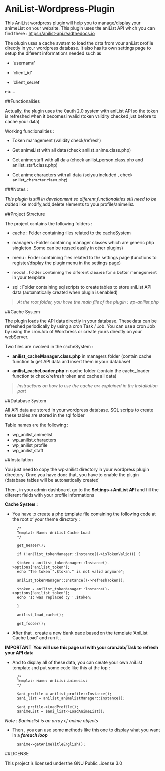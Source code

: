# AniList-Wordpress-Plugin

This AniList wordpress plugin will help you to manage/display your animeList on your website. This plugin uses the aniList API which you can find there : https://anilist-api.readthedocs.io

The plugin uses a cache system to load the data from your aniList profile directly in your wordpress database. It also has its own settings page to setup the diferent informations needed such as 

- 'username'

- 'client_id'

- 'client_secret'

etc...

##Functionalities

Actually, the plugin uses the Oauth 2.0 system with aniList API so the token is refreshed when it becomes invalid (token validity checked just before to cache your data)

Working functionalities :

- Token management (validity check/refresh)

- Get animeList with all data (check anilist_anime.class.php)

- Get anime staff with all data (check anilist_person.class.php and anilist_staff.class.php)

- Get anime characters with all data (seiyuu included , check anilist_character.class.php)

###Notes :

_This plugin is still in development so diferent functionalities still need to be added_ like modify,add,delete elements to your profile/animelist.

##Project Structure

The project contains the following folders :

- cache : Folder containing files related to the cacheSystem

- managers : Folder containing manager classes which are generic php singleton (Some can be reused easily in other plugins)

- menu : Folder containing files related to the settings page (functions to register/display the plugin menu in the settings page)

- model : Folder containing the diferent classes for a better management in your template

- sql : Folder containing sql scripts to create tables to store aniList API data (automatically created when plugin is enabled)

>_At the root folder, you have the main file of the plugin : wp-anilist.php_

##Cache System

The plugin loads the API data directly in your database. These data can be refreshed periodically by using a cron Task / Job. You can use a cron Job by using the cronJob of Wordpress or create yours directly on your webServer.

Two files are involved in the cacheSystem : 

- **anilist_cacheManager.class.php** in managers folder (contain cache function to get API data and insert them in your database)

- **anilist_cacheLoader.php** in cache folder (contain the cache_loader function to check/refresh token and cache all data)

>_Instructions on how to use the cache are explained in the Installation part_


##Database System

All API data are stored in your wordpress database. SQL scripts to create these tables are stored in the sql folder

Table names are the following :

- wp_anilist_animelist
- wp_anilist_characters
- wp_anilist_profile
- wp_anilist_staff


##Installation

You just need to copy the wp-anilist directory in your wordpress plugin directory.
Once you have done that, you have to enable the plugin
(database tables will be automatically created)

Then , in your admin dashboard, go to the **Settings->AniList API** and fill the diferent fields with your profile informations

**Cache System :**

- You have to create a php template file containing the following code at the root of your theme directory :

    
        /* 
        Template Name: AniList Cache Load
        */
    
        get_header();

        if (!anilist_tokenManager::Instance()->isTokenValid()) {

        $token = anilist_tokenManager::Instance()->options['anilist_token'];
        echo "The token ".$token." is not valid anymore";

        anilist_tokenManager::Instance()->refreshToken();

        $token = anilist_tokenManager::Instance()->options['anilist_token'];
        echo 'It was replaced by '.$token;

        }

        anilist_load_cache();

        get_footer();

- After that , create a new blank page based on the template 'AniList Cache Load' and run it .

**IMPORTANT :You will use this page url with your cronJob/Task to refresh your API data**

- And to display all of these data, you can create your own aniList template and put some code like this at the top :


        /*
        Template Name: AniList AnimeList
        */

        $ani_profile = anilist_profile::Instance();
        $ani_list = anilist_animelistManager::Instance();

        $ani_profile->LoadProfile();
        $animeList = $ani_list->LoadAnimeList();
    
_Note : $animelist is an array of anime objects_

- Then , you can use some methods like this one to display what you want in a **_foreach loop_**

        $anime->getAnimeTitleEnglish();
       
        
##LICENSE

This project is licensed under the GNU Public License 3.0


    





